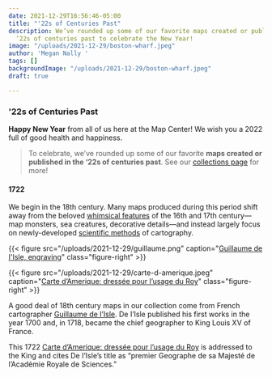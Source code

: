 ```yaml
---
date: 2021-12-29T16:56:46-05:00
title: "'22s of Centuries Past"
description: We’ve rounded up some of our favorite maps created or published in the
  ‘22s of centuries past to celebrate the New Year!
image: "/uploads/2021-12-29/boston-wharf.jpeg"
author: 'Megan Nally '
tags: []
backgroundImage: "/uploads/2021-12-29/boston-wharf.jpeg"
draft: true

---
```

### '22s of Centuries Past

**Happy New Year** from all of us here at the Map Center! We wish you a 2022 full of good health and happiness.

> To celebrate, we’ve rounded up some of our favorite **maps created or published in the ‘22s of centuries past**. See our [collections page](https://collections.leventhalmap.org/) for  more!

#### 1722

We begin in the 18th century. Many maps produced during this period shift away from the beloved [whimsical features](https://www.britannica.com/science/map/18th-century-to-the-present) of the 16th and 17th century––map monsters, sea creatures, decorative details––and instead largely focus on newly-developed [scientific methods](https://www.bac-lac.gc.ca/eng/discover/exploration-settlement/pathfinders-passageways/Pages/mapmakers-essay.aspx) of cartography.

{{< figure src="/uploads/2021-12-29/guillaume.png" caption="[Guillaume de I'Isle, engraving](https://www.britannica.com/biography/Guillaume-Delisle)" class="figure-right" >}}

{{< figure src="/uploads/2021-12-29/carte-d-amerique.jpeg" caption="[Carte d’Amerique: dressée pour l’usage du Roy](https://collections.leventhalmap.org/search/commonwealth:2514p1363)" class="figure-right" >}}

A good deal of 18th century maps in our collection come from French cartographer [Guillaume de I’Isle](https://collections.leventhalmap.org/search?f%5Bname_facet_ssim%5D%5B%5D=L%27Isle%2C+Guillaume+de%2C+1675-1726). De I’Isle published his first works in the year 1700 and, in 1718, became the chief geographer to King Louis XV of France.

This 1722 [Carte d’Amerique: dressée pour l’usage du Roy](https://collections.leventhalmap.org/search/commonwealth:2514p1363) is addressed to the King and cites De I’Isle’s title as “premier Geographe de sa Majesté de l’Académie Royale de Sciences.”